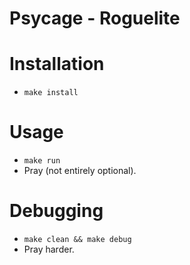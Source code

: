 # Psycage - Roguelite

# Installation
- `make install`

# Usage
- `make run`
- Pray (not entirely optional).

# Debugging
- `make clean && make debug`
- Pray harder.